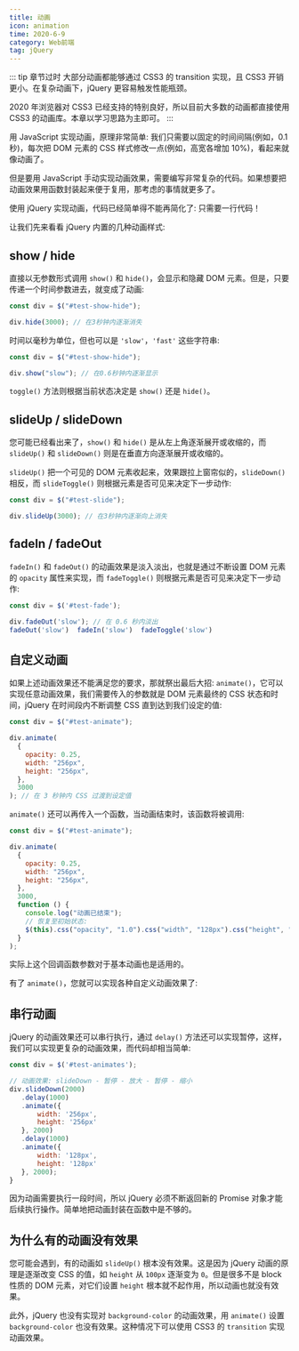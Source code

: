 ```yaml
---
title: 动画
icon: animation
time: 2020-6-9
category: Web前端
tag: jQuery
---
```


::: tip 章节过时
大部分动画都能够通过 CSS3 的 transition 实现，且 CSS3 开销更小。在复杂动画下，jQuery 更容易触发性能瓶颈。

2020 年浏览器对 CSS3 已经支持的特别良好，所以目前大多数的动画都直接使用 CSS3 的动画库。本章以学习思路为主即可。
:::

<!-- more -->

用 JavaScript 实现动画，原理非常简单: 我们只需要以固定的时间间隔(例如，0.1 秒)，每次把 DOM 元素的 CSS 样式修改一点(例如，高宽各增加 10%)，看起来就像动画了。

但是要用 JavaScript 手动实现动画效果，需要编写非常复杂的代码。如果想要把动画效果用函数封装起来便于复用，那考虑的事情就更多了。

使用 jQuery 实现动画，代码已经简单得不能再简化了: 只需要一行代码！

让我们先来看看 jQuery 内置的几种动画样式:

## show / hide

直接以无参数形式调用 `show()` 和 `hide()`，会显示和隐藏 DOM 元素。但是，只要传递一个时间参数进去，就变成了动画:

```js
const div = $("#test-show-hide");

div.hide(3000); // 在3秒钟内逐渐消失
```

时间以毫秒为单位，但也可以是 `'slow'`，`'fast'` 这些字符串:

```js
const div = $("#test-show-hide");

div.show("slow"); // 在0.6秒钟内逐渐显示
```

`toggle()` 方法则根据当前状态决定是 `show()` 还是 `hide()`。

## slideUp / slideDown

您可能已经看出来了，`show()` 和 `hide()` 是从左上角逐渐展开或收缩的，而 `slideUp()` 和 `slideDown()` 则是在垂直方向逐渐展开或收缩的。

`slideUp()` 把一个可见的 DOM 元素收起来，效果跟拉上窗帘似的，`slideDown()` 相反，而 `slideToggle()` 则根据元素是否可见来决定下一步动作:

```js
const div = $("#test-slide");

div.slideUp(3000); // 在3秒钟内逐渐向上消失
```

## fadeIn / fadeOut

`fadeIn()` 和 `fadeOut()` 的动画效果是淡入淡出，也就是通过不断设置 DOM 元素的 `opacity` 属性来实现，而 `fadeToggle()` 则根据元素是否可见来决定下一步动作:

```js
const div = $('#test-fade');

div.fadeOut('slow'); // 在 0.6 秒内淡出
fadeOut('slow')  fadeIn('slow')  fadeToggle('slow')
```

## 自定义动画

如果上述动画效果还不能满足您的要求，那就祭出最后大招: `animate()`，它可以实现任意动画效果，我们需要传入的参数就是 DOM 元素最终的 CSS 状态和时间，jQuery 在时间段内不断调整 CSS 直到达到我们设定的值:

```js
const div = $("#test-animate");

div.animate(
  {
    opacity: 0.25,
    width: "256px",
    height: "256px",
  },
  3000
); // 在 3 秒钟内 CSS 过渡到设定值
```

`animate()` 还可以再传入一个函数，当动画结束时，该函数将被调用:

```js
const div = $("#test-animate");

div.animate(
  {
    opacity: 0.25,
    width: "256px",
    height: "256px",
  },
  3000,
  function () {
    console.log("动画已结束");
    // 恢复至初始状态:
    $(this).css("opacity", "1.0").css("width", "128px").css("height", "128px");
  }
);
```

实际上这个回调函数参数对于基本动画也是适用的。

有了 `animate()`，您就可以实现各种自定义动画效果了:

## 串行动画

jQuery 的动画效果还可以串行执行，通过 `delay()` 方法还可以实现暂停，这样，我们可以实现更复杂的动画效果，而代码却相当简单:

```js
const div = $('#test-animates');

// 动画效果: slideDown - 暂停 - 放大 - 暂停 - 缩小
div.slideDown(2000)
   .delay(1000)
   .animate({
       width: '256px',
       height: '256px'
   }, 2000)
   .delay(1000)
   .animate({
       width: '128px',
       height: '128px'
   }, 2000);
}
```

因为动画需要执行一段时间，所以 jQuery 必须不断返回新的 Promise 对象才能后续执行操作。简单地把动画封装在函数中是不够的。

## 为什么有的动画没有效果

您可能会遇到，有的动画如 `slideUp()` 根本没有效果。这是因为 jQuery 动画的原理是逐渐改变 CSS 的值，如 `height` 从 `100px` 逐渐变为 `0`。但是很多不是 block 性质的 DOM 元素，对它们设置 `height` 根本就不起作用，所以动画也就没有效果。

此外，jQuery 也没有实现对 `background-color` 的动画效果，用 `animate()` 设置 `background-color` 也没有效果。这种情况下可以使用 CSS3 的 `transition` 实现动画效果。
